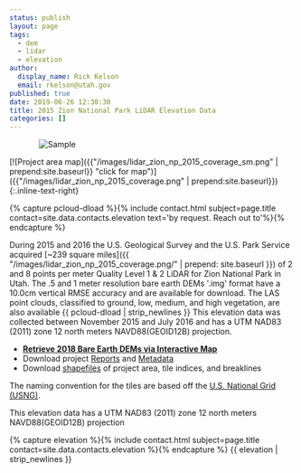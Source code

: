 ```yaml
---
status: publish
layout: page
tags:
  - dem
  - lidar
  - elevation
author:
  display_name: Rick Kelson
  email: rkelson@utah.gov
published: true
date: 2019-06-26 12:30:30
title: 2015 Zion National Park LiDAR Elevation Data
categories: []
---
```


<style type="text/css">
#logo {
  max-width: 400px;
  margin: 0 auto;
}
</style>
<div id="logo">
  <img src="{{ "/images/lidar_zion_np_2015.png" | prepend: site.baseurl }}" alt="Sample" />
</div>

[![Project area map]({{"/images/lidar_zion_np_2015_coverage_sm.png" | prepend:site.baseurl}} "click for map")]({{"/images/lidar_zion_np_2015_coverage.png" | prepend:site.baseurl}}){:.inline-text-right}

{% capture pcloud-dload %}{% include contact.html subject=page.title contact=site.data.contacts.elevation text='by request. Reach out to'%}{% endcapture %}

During 2015 and 2016 the U.S. Geological Survey and the U.S. Park Service acquired [~239 square miles]({{ "/images/lidar_zion_np_2015_coverage.png/" | prepend: site.baseurl }}) of 2 and 8 points per meter Quality Level 1 & 2 LiDAR for Zion National Park in Utah. The .5 and 1 meter resolution bare earth DEMs '.img' format have a 10.0cm vertical RMSE accuracy and are available for download. The LAS point clouds, classified to ground, low, medium, and high vegetation, are also available {{ pcloud-dload | strip_newlines }} This elevation data was collected between November 2015 and July 2016 and has a UTM NAD83 (2011) zone 12 north meters NAVD88(GEOID12B) projection.

<ul class="dotless">
  <li>
    <strong>
      <i class="fa fa-download"></i> <a href="https://raster.utah.gov/?catGroup=.5%20Meter%20%7B2015%20Zion%20NP%20LiDAR%7D,1%20Meter%20%7B2015%20Zion%20NP%20LiDAR%7D&title=Zion%20National%20Park%202015%20LiDAR" target="_blank">Retrieve 2018 Bare Earth DEMs via Interactive Map</a>
    </strong>
  </li>
  <li>
    <i class="fa fa-download"></i> Download project <a href="https://storage.googleapis.com/state-of-utah-sgid-downloads/lidar/zion-np-2016/ZionNP_2015_Reports.zip" target="_blank">Reports</a> and
      <a href="https://storage.googleapis.com/state-of-utah-sgid-downloads/lidar/zion-np-2016/ZionNP_2015_Metadata.zip" target="_blank">Metadata</a>
  </li>
  <li>
    <i class="fa fa-download"></i> Download <a href="https://storage.googleapis.com/state-of-utah-sgid-downloads/lidar/zion-np-2016/ZionNP_2015_shps.zip" target="_blank">shapefiles</a> of project area, tile indices, and breaklines
  </li>
</ul>

The naming convention for the tiles are based off the [U.S. National Grid (USNG)](https://www.fgdc.gov/usng/how-to-read-usng/index_html).

This elevation data has a UTM NAD83 (2011) zone 12 north meters NAVD88(GEOID12B) projection

{% capture elevation %}{% include contact.html subject=page.title contact=site.data.contacts.elevation %}{% endcapture %} {{ elevation | strip_newlines }}
